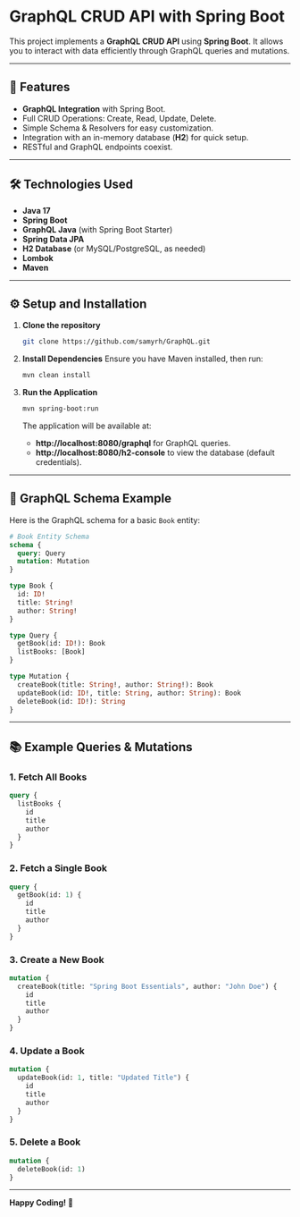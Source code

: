 # GraphQL CRUD API with Spring Boot

This project implements a **GraphQL CRUD API** using **Spring Boot**. It allows you to interact with data efficiently through GraphQL queries and mutations.

---

## 🚀 Features
- **GraphQL Integration** with Spring Boot.
- Full CRUD Operations: Create, Read, Update, Delete.
- Simple Schema & Resolvers for easy customization.
- Integration with an in-memory database (**H2**) for quick setup.
- RESTful and GraphQL endpoints coexist.

---

## 🛠️ Technologies Used

- **Java 17**  
- **Spring Boot**  
- **GraphQL Java** (with Spring Boot Starter)  
- **Spring Data JPA**  
- **H2 Database** (or MySQL/PostgreSQL, as needed)  
- **Lombok**  
- **Maven**  

---

## ⚙️ Setup and Installation

1. **Clone the repository**
   ```bash
   git clone https://github.com/samyrh/GraphQL.git

   ```

2. **Install Dependencies**
   Ensure you have Maven installed, then run:
   ```bash
   mvn clean install
   ```

3. **Run the Application**
   ```bash
   mvn spring-boot:run
   ```
   The application will be available at:
   - **http://localhost:8080/graphql** for GraphQL queries.
   - **http://localhost:8080/h2-console** to view the database (default credentials).

---

## 📜 GraphQL Schema Example

Here is the GraphQL schema for a basic `Book` entity:

```graphql
# Book Entity Schema
schema {
  query: Query
  mutation: Mutation
}

type Book {
  id: ID!
  title: String!
  author: String!
}

type Query {
  getBook(id: ID!): Book
  listBooks: [Book]
}

type Mutation {
  createBook(title: String!, author: String!): Book
  updateBook(id: ID!, title: String, author: String): Book
  deleteBook(id: ID!): String
}
```

---

## 📚 Example Queries & Mutations

### 1. Fetch All Books
```graphql
query {
  listBooks {
    id
    title
    author
  }
}
```

### 2. Fetch a Single Book
```graphql
query {
  getBook(id: 1) {
    id
    title
    author
  }
}
```

### 3. Create a New Book
```graphql
mutation {
  createBook(title: "Spring Boot Essentials", author: "John Doe") {
    id
    title
    author
  }
}
```

### 4. Update a Book
```graphql
mutation {
  updateBook(id: 1, title: "Updated Title") {
    id
    title
    author
  }
}
```

### 5. Delete a Book
```graphql
mutation {
  deleteBook(id: 1)
}
```

---

**Happy Coding! 🚀**
